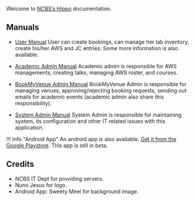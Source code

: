 Welcome to [NCBS’s Hippo](https://ncbs.res.in/hippo) documentation.

## Manuals

- [User Manual](user_manual) User can create bookings, can manage her lab
  inventory, create his/her AWS and JC entries. Some more information is also
  available.

- [Academic Admin Manual](academic_admin_manual) Academic admin is responsible
  for AWS managements, creating talks, managing AWS roster, and courses.

- [BookMyVenue Admin Manual](bmv_admin_manual) BookMyVenue Admin is responsible
  for managing venues, approving/rejecting booking requests, sending out emails
  for academic events (academic admin also share this responsibility).

- [System Admin Manual](system_admin_manual) System Admin is responsible for
  maintaining system, its configuration and other IT related issues with this
  application.


!!! info "Android App"
    An android app is also available. [Get it from the Google
    Playstore](https://play.google.com/store/apps/details?id=com.dilawar.hippo&hl=en_IN).
    This app is still in beta.

## Credits

- NCBS IT Dept for providing servers.
- Nuno Jesus for logo.
- Android App: Sweety Meel for background image.
